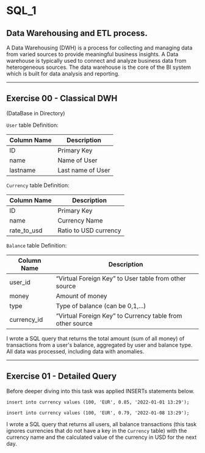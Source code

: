 # SQL_1
Data Warehousing and ETL process.
---
A Data Warehousing (DWH) is a process for collecting and managing data from varied sources to provide meaningful business insights. A Data warehouse is typically used to connect and analyze business data from heterogeneous sources. The data warehouse is the core of the BI system which is built for data analysis and reporting.

---
## Exercise 00 - Classical DWH
(DataBase in Directory)

`User` table Definition:

| Column Name | Description |
| ------ | ------ |
| ID | Primary Key |
| name | Name of User |
| lastname | Last name of User |

`Currency` table Definition:

| Column Name | Description |
| ------ | ------ |
| ID | Primary Key |
| name | Currency Name |
| rate_to_usd | Ratio to USD currency |

`Balance` table Definition:

| Column Name | Description |
| ------ | ------ |
| user_id | “Virtual Foreign Key” to User table from other source |
| money | Amount of money |
| type | Type of balance (can be 0,1,...) |
| currency_id | “Virtual Foreign Key” to Currency table from other source |

I wrote a SQL query that returns the total amount (sum of all money) of transactions from a user's balance, aggregated by user and balance type. All data was processed, including data with anomalies.

---
## Exercise 01 - Detailed Query

Before deeper diving into this task was applied INSERTs statements below.

`insert into currency values (100, 'EUR', 0.85, '2022-01-01 13:29');`

`insert into currency values (100, 'EUR', 0.79, '2022-01-08 13:29');`

I wrote a SQL query that returns all users, all balance transactions (this task ignores currencies that do not have a key in the `Currency` table) with the currency name and the calculated value of the currency in USD for the next day.